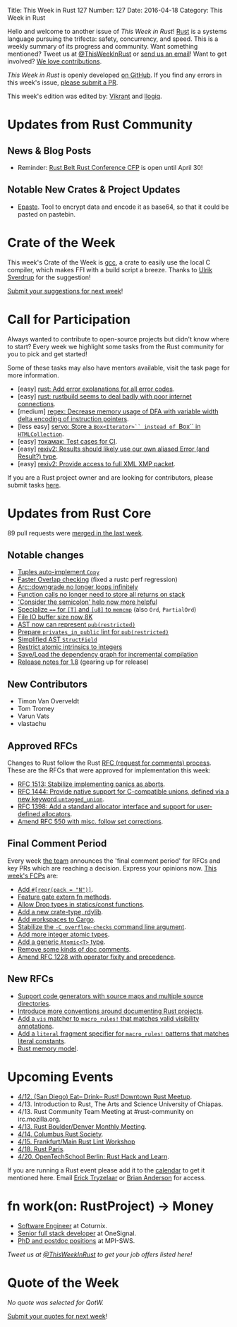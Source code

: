 Title: This Week in Rust 127
Number: 127
Date: 2016-04-18
Category: This Week in Rust

Hello and welcome to another issue of *This Week in Rust*!
[Rust](http://rust-lang.org) is a systems language pursuing the trifecta:
safety, concurrency, and speed. This is a weekly summary of its progress and
community. Want something mentioned? Tweet us at [@ThisWeekInRust](https://twitter.com/ThisWeekInRust) or [send us an
email](mailto:corey@octayn.net?subject=This%20Week%20in%20Rust%20Suggestion)!
Want to get involved? [We love
contributions](https://github.com/rust-lang/rust/blob/master/CONTRIBUTING.md).

*This Week in Rust* is openly developed [on GitHub](https://github.com/cmr/this-week-in-rust).
If you find any errors in this week's issue, [please submit a PR](https://github.com/cmr/this-week-in-rust/pulls).

This week's edition was edited by: [Vikrant](https://github.com/nasa42) and [llogiq](https://github.com/llogiq).

# Updates from Rust Community

## News & Blog Posts

* Reminder: [Rust Belt Rust Conference CFP](http://cfp.rust-belt-rust.com/) is open until April 30!

## Notable New Crates & Project Updates

* [Epaste](https://github.com/zetok/epaste). Tool to encrypt data and encode it as base64, so that it could be pasted on pastebin.

# Crate of the Week

This week's Crate of the Week is [gcc](https://crates.io/crates/gcc), a crate to easily use the local C compiler, which makes FFI with a build script a breeze. Thanks to [Ulrik Sverdrup](https://users.rust-lang.org/users/bluss) for the suggestion!

[Submit your suggestions for next week][submit_crate]!

[submit_crate]: https://users.rust-lang.org/t/crate-of-the-week/2704

# Call for Participation

Always wanted to contribute to open-source projects but didn't know where to start?
Every week we highlight some tasks from the Rust community for you to pick and get started!

Some of these tasks may also have mentors available, visit the task page for more information.

* [easy] [rust: Add error explanations for all error codes](https://github.com/rust-lang/rust/issues/32777).
* [easy] [rust: rustbuild seems to deal badly with poor internet connections](https://github.com/rust-lang/rust/issues/32834).
* [medium] [regex: Decrease memory usage of DFA with variable width delta encoding of instruction pointers](https://github.com/rust-lang-nursery/regex/issues/199).
* [less easy] [servo: Store a `Box<Iterator>`` instead of `Box<CollectionFilter>`` in `HTMLCollection`](https://github.com/servo/servo/issues/10477).
* [easy] [токамак: Test cases for CI](https://github.com/vertexclique/tokamak/issues/16).
* [easy] [rexiv2: Results should likely use our own aliased Error (and Result?) type](https://github.com/felixc/rexiv2/issues/16).
* [easy] [rexiv2: Provide access to full XML XMP packet](https://github.com/felixc/rexiv2/issues/14).

If you are a Rust project owner and are looking for contributors, please submit tasks [here][guidelines].

[guidelines]: https://users.rust-lang.org/t/twir-call-for-participation/4821

# Updates from Rust Core

89 pull requests were [merged in the last week][merged].

[merged]: https://github.com/issues?q=is%3Apr+org%3Arust-lang+is%3Amerged+merged%3A2016-04-04..2016-04-11

## Notable changes

* [Tuples auto-implement `Copy`](https://github.com/rust-lang/rust/pull/32774)
* [Faster Overlap checking](https://github.com/rust-lang/rust/pull/32748) (fixed a rustc perf regression)
* [Arc::downgrade no longer loops infinitely](https://github.com/rust-lang/rust/pull/32745)
* [Function calls no longer need to store all returns on stack](https://github.com/rust-lang/rust/pull/32738)
* ['Consider the semicolon' help now more helpful](https://github.com/rust-lang/rust/pull/32710)
* [Specialize `==` for `[T]` and `[u8]` to `memcmp`](https://github.com/rust-lang/rust/pull/32699) (also `Ord`, `PartialOrd`)
* [File IO buffer size now 8K](https://github.com/rust-lang/rust/pull/32695)
* [AST now can represent `pub(restricted)`](https://github.com/rust-lang/rust/pull/32688)
* [Prepare `privates_in_public` lint for `pub(restricted)`](https://github.com/rust-lang/rust/pull/32674)
* [Simplified AST `StructField`](https://github.com/rust-lang/rust/pull/32682)
* [Restrict atomic intrinsics to integers](https://github.com/rust-lang/rust/pull/32647)
* [Save/Load the dependency graph for incremental compilation](https://github.com/rust-lang/rust/pull/32647)
* [Release notes for 1.8](https://github.com/rust-lang/rust/pull/32810) (gearing up for release)

## New Contributors

* Timon Van Overveldt
* Tom Tromey
* Varun Vats
* vlastachu

## Approved RFCs

Changes to Rust follow the Rust [RFC (request for comments)
process](https://github.com/rust-lang/rfcs#rust-rfcs). These
are the RFCs that were approved for implementation this week:

* [RFC 1513: Stabilize implementing panics as aborts](https://github.com/rust-lang/rfcs/pull/1513).
* [RFC 1444: Provide native support for C-compatible unions, defined via a new keyword `untagged_union`](https://github.com/rust-lang/rfcs/pull/1444).
* [RFC 1398: Add a standard allocator interface and support for user-defined allocators](https://github.com/rust-lang/rfcs/pull/1398).
* [Amend RFC 550 with misc. follow set corrections](https://github.com/rust-lang/rfcs/pull/1494).

## Final Comment Period

Every week [the team](https://rust-lang.org/team.html) announces the
'final comment period' for RFCs and key PRs which are reaching a
decision. Express your opinions now. [This week's FCPs][fcp] are:

[fcp]: https://github.com/rust-lang/rfcs/labels/final-comment-period

* [Add `#[repr(pack = "N")]`](https://github.com/rust-lang/rfcs/pull/1399).
* [Feature gate extern fn methods](https://github.com/rust-lang/rfcs/pull/1429).
* [Allow Drop types in statics/const functions](https://github.com/rust-lang/rfcs/pull/1440).
* [Add a new crate-type, rdylib](https://github.com/rust-lang/rfcs/pull/1510).
* [Add workspaces to Cargo](https://github.com/rust-lang/rfcs/pull/1525).
* [Stabilize the `-C overflow-checks` command line argument](https://github.com/rust-lang/rfcs/pull/1535).
* [Add more integer atomic types](https://github.com/rust-lang/rfcs/pull/1543).
* [Add a generic `Atomic<T>` type](https://github.com/rust-lang/rfcs/pull/1505).
* [Remove some kinds of doc comments](https://github.com/rust-lang/rfcs/pull/1373).
* [Amend RFC 1228 with operator fixity and precedence](https://github.com/rust-lang/rfcs/pull/1319).

## New RFCs

* [Support code generators with source maps and multiple source directories](https://github.com/rust-lang/rfcs/pull/1573).
* [Introduce more conventions around documenting Rust projects](https://github.com/rust-lang/rfcs/pull/1574).
* [Add a `vis` matcher to `macro_rules!` that matches valid visibility annotations](https://github.com/rust-lang/rfcs/pull/1575).
* [Add a `literal` fragment specifier for `macro_rules!` patterns that matches literal constants](https://github.com/rust-lang/rfcs/pull/1576).
* [Rust memory model](https://github.com/rust-lang/rfcs/pull/1578).

# Upcoming Events

* [4/12. (San Diego) Eat– Drink– Rust! Downtown Rust Meetup](http://www.meetup.com/San-Diego-Rust/events/229907308/).
* 4/13. Introduction to Rust, The Arts and Science University of Chiapas.
* 4/13. Rust Community Team Meeting at #rust-community on irc.mozilla.org.
* [4/13. Rust Boulder/Denver Monthly Meeting](http://www.meetup.com/Rust-Boulder-Denver/).
* [4/14. Columbus Rust Society](http://www.meetup.com/columbus-rs/).
* [4/15. Frankfurt/Main Rust Lint Workshop](http://www.meetup.com/de-DE/Rust-Rhein-Main/events/229564640/?eventId=229564640)
* [4/18. Rust Paris](http://www.meetup.com/Rust-Paris).
* [4/20. OpenTechSchool Berlin: Rust Hack and Learn](http://www.meetup.com/opentechschool-berlin/).

If you are running a Rust event please add it to the [calendar] to get
it mentioned here. Email [Erick Tryzelaar][erickt] or [Brian
Anderson][brson] for access.

[calendar]: https://www.google.com/calendar/embed?src=apd9vmbc22egenmtu5l6c5jbfc%40group.calendar.google.com
[erickt]: mailto:erick.tryzelaar@gmail.com
[brson]: mailto:banderson@mozilla.com

# fn work(on: RustProject) -> Money

* [Software Engineer](http://www.coturnix.fr/en/#join) at Coturnix.
* [Senior full stack developer](http://onesignal.applytojob.com/apply/gpSzt4/Senior-Full-Stack-Developer) at OneSignal.
* [PhD and postdoc positions](http://plv.mpi-sws.org/rustbelt/) at MPI-SWS.

*Tweet us at [@ThisWeekInRust](https://twitter.com/ThisWeekInRust) to get your job offers listed here!*

# Quote of the Week

*No quote was selected for QotW.*

[Submit your quotes for next week][submit]!

[submit]: http://users.rust-lang.org/t/twir-quote-of-the-week/328
